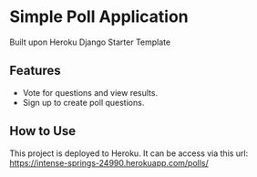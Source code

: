 # Simple Poll Application
Built upon Heroku Django Starter Template

## Features
- Vote for questions and view results.
- Sign up to create poll questions.

## How to Use
This project is deployed to Heroku.
It can be access via this url:
https://intense-springs-24990.herokuapp.com/polls/



